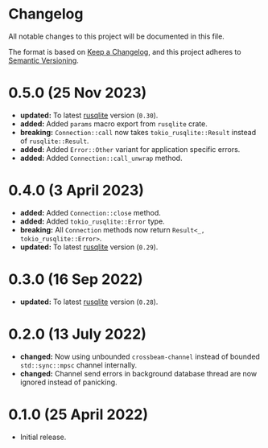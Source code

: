 # Changelog
All notable changes to this project will be documented in this file.

The format is based on [Keep a Changelog], and this project adheres to
[Semantic Versioning].

# 0.5.0 (25 Nov 2023)

- **updated:** To latest [rusqlite] version (`0.30`).
- **added:** Added `params` macro export from `rusqlite` crate.
- **breaking:** `Connection::call` now takes `tokio_rusqlite::Result` instead
  of `rusqlite::Result`.
- **added:** Added `Error::Other` variant for application
  specific errors.
- **added:** Added `Connection::call_unwrap` method.

# 0.4.0 (3 April 2023)

- **added:** Added `Connection::close` method.
- **added:** Added `tokio_rusqlite::Error` type.
- **breaking:** All `Connection` methods now return `Result<_, tokio_rusqlite::Error>`.
- **updated:** To latest [rusqlite] version (`0.29`).

# 0.3.0 (16 Sep 2022)

- **updated:** To latest [rusqlite] version (`0.28`).

# 0.2.0 (13 July 2022)

- **changed:** Now using unbounded `crossbeam-channel` instead of bounded
  `std::sync::mpsc` channel internally.
- **changed:** Channel send errors in background database thread are now
  ignored instead of panicking.

# 0.1.0 (25 April 2022)

- Initial release.

[rusqlite]: https://crates.io/crates/rusqlite
[Keep a Changelog]: https://keepachangelog.com/en/1.0.0/
[Semantic Versioning]: https://semver.org/spec/v2.0.0.html
